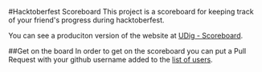 #Hacktoberfest Scoreboard
This project is a scoreboard for keeping track of your friend's progress during
hacktoberfest.

You can see a produciton version of the website at 
[UDig - Scoreboard](https://udig-hacktoberfest-2020.surge.sh/).  

##Get on the board
In order to get on the scoreboard you can put a Pull Request with your github
username added to the [list of users](https://gitlab.com/jfehrman/hacktoberfest_scoreboard/-/blob/master/src/users.js).
